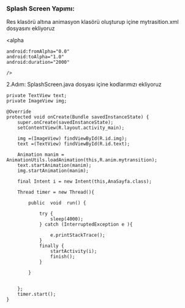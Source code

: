 ### Splash Screen Yapımı:
Res klasörü altına animasyon klasörü oluşturup içine mytrasition.xml dosyasını  ekliyoruz




<alpha

    android:fromAlpha="0.0"
    android:toAlpha="1.0"
    android:duration="2000"
    
    />
  
  
2.Adım:
SplashScreen.java dosyası içine kodlarımızı ekliyoruz



    private TextView text;
    private ImageView img;

    @Override
    protected void onCreate(Bundle savedInstanceState) {
        super.onCreate(savedInstanceState);
        setContentView(R.layout.activity_main);

        img =(ImageView) findViewById(R.id.img);
        text =(TextView) findViewById(R.id.text);

        Animation manim = AnimationUtils.loadAnimation(this,R.anim.mytransition);
        text.startAnimation(manim);
        img.startAnimation(manim);

        final Intent i = new Intent(this,AnaSayfa.class);

        Thread timer = new Thread(){

            public  void  run() {

                try {
                    sleep(4000);
                } catch (InterruptedException e ){

                    e.printStackTrace();
                }
                finally {
                    startActivity(i);
                    finish();
                }

            }


        };
        timer.start();
    }


	
	
